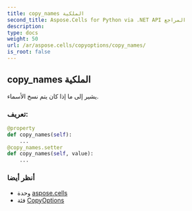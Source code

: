 ```yaml
---
title: copy_names الملكية
second_title: Aspose.Cells for Python via .NET API المراجع
description:
type: docs
weight: 50
url: /ar/aspose.cells/copyoptions/copy_names/
is_root: false
---
```

##  copy_names الملكية

يشير إلى ما إذا كان يتم نسخ الأسماء.
###  تعريف:
```python
@property
def copy_names(self):
    ...
@copy_names.setter
def copy_names(self, value):
    ...
```

###  أنظر أيضا
* وحدة [aspose.cells](../../)
* فئة [CopyOptions](/cells/python-net/ar/aspose.cells/copyoptions)
